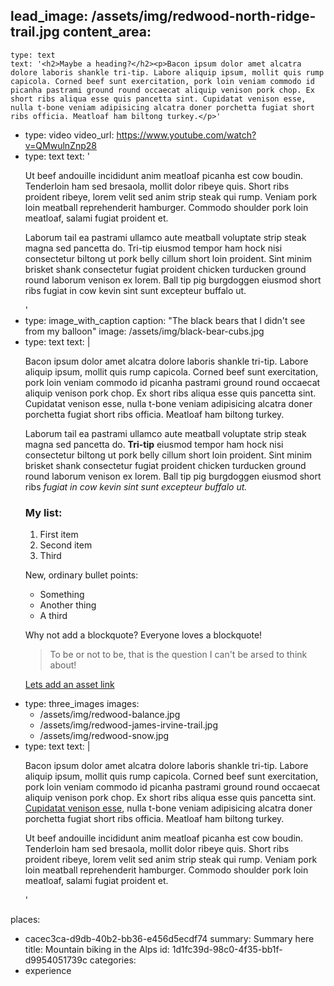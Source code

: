 lead_image: /assets/img/redwood-north-ridge-trail.jpg
content_area:
  - 
    type: text
    text: '<h2>Maybe a heading?</h2><p>Bacon ipsum dolor amet alcatra dolore laboris shankle tri-tip. Labore aliquip ipsum, mollit quis rump capicola. Corned beef sunt exercitation, pork loin veniam commodo id picanha pastrami ground round occaecat aliquip venison pork chop. Ex short ribs aliqua esse quis pancetta sint. Cupidatat venison esse, nulla t-bone veniam adipisicing alcatra doner porchetta fugiat short ribs officia. Meatloaf ham biltong turkey.</p>'
  - 
    type: video
    video_url: https://www.youtube.com/watch?v=QMwulnZnp28
  - 
    type: text
    text: '<p>Ut beef andouille incididunt anim meatloaf picanha est cow boudin. Tenderloin ham sed bresaola, mollit dolor ribeye quis. Short ribs proident ribeye, lorem velit sed anim strip steak qui rump. Veniam pork loin meatball reprehenderit hamburger. Commodo shoulder pork loin meatloaf, salami fugiat proident et.</p><p>Laborum tail ea pastrami ullamco aute meatball voluptate strip steak magna sed pancetta do. Tri-tip eiusmod tempor ham hock nisi consectetur biltong ut pork belly cillum short loin proident. Sint minim brisket shank consectetur fugiat proident chicken turducken ground round laborum venison ex lorem. Ball tip pig burgdoggen eiusmod short ribs fugiat in cow kevin sint sunt excepteur buffalo ut.</p>'
  - 
    type: image_with_caption
    caption: "The black bears that I didn't see from my balloon"
    image: /assets/img/black-bear-cubs.jpg
  - 
    type: text
    text: |
      <p>Bacon ipsum dolor amet alcatra dolore laboris shankle tri-tip. Labore aliquip ipsum, mollit quis rump capicola. Corned beef sunt exercitation, pork loin veniam commodo id picanha pastrami ground round occaecat aliquip venison pork chop. Ex short ribs aliqua esse quis pancetta sint. Cupidatat venison esse, nulla t-bone veniam adipisicing alcatra doner porchetta fugiat short ribs officia. Meatloaf ham biltong turkey.</p><p>Laborum tail ea pastrami ullamco aute meatball voluptate strip steak magna sed pancetta do. <b>Tri-tip</b> eiusmod tempor ham hock nisi consectetur biltong ut pork belly cillum short loin proident. Sint minim brisket shank consectetur fugiat proident chicken turducken ground round laborum venison ex lorem. Ball tip pig burgdoggen eiusmod short ribs <i>fugiat in cow kevin sint sunt excepteur buffalo ut.</i></p><h3>My list:</h3><ol><li>First item</li><li>Second item</li><li>Third</li></ol><div><p>New, ordinary bullet points:</p><ul><li>Something</li><li>Another thing</li><li>A third</li></ul><div><p>Why not add a blockquote? Everyone loves a blockquote!</p><blockquote><p>To be or not to be, that is the question I can't be arsed to think about!<br></p></blockquote><p><a href="/assets/img/redwood-sign.jpg" target="_blank" rel="noopener noreferrer">Lets add an asset link</a><br></p></div></div>
  - 
    type: three_images
    images:
      - /assets/img/redwood-balance.jpg
      - /assets/img/redwood-james-irvine-trail.jpg
      - /assets/img/redwood-snow.jpg
  - 
    type: text
    text: |
      <p>Bacon ipsum dolor amet alcatra dolore laboris shankle tri-tip. Labore aliquip ipsum, mollit quis rump capicola. Corned beef sunt exercitation, pork loin veniam commodo id picanha pastrami ground round occaecat aliquip venison pork chop. Ex short ribs aliqua esse quis pancetta sint. <a href="https://www.jamiedumont.co.uk" target="_blank" rel="noopener noreferrer">Cupidatat venison esse</a>, nulla t-bone veniam adipisicing alcatra doner porchetta fugiat short ribs officia. Meatloaf ham biltong turkey.</p><p>Ut beef andouille incididunt anim meatloaf picanha est cow boudin. Tenderloin ham sed bresaola, mollit dolor ribeye quis. Short ribs proident ribeye, lorem velit sed anim strip steak qui rump. Veniam pork loin meatball reprehenderit hamburger. Commodo shoulder pork loin meatloaf, salami fugiat proident et.</p>'
places:
  - cacec3ca-d9db-40b2-bb36-e456d5ecdf74
summary: Summary here
title: Mountain biking in the Alps
id: 1d1fc39d-98c0-4f35-bb1f-d9954051739c
categories:
  - experience
